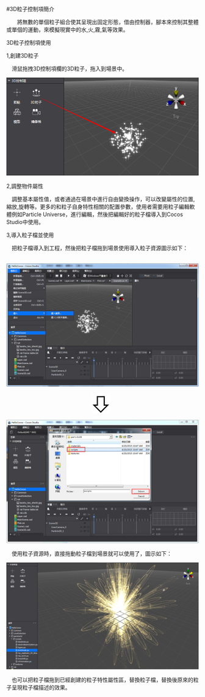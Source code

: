 #3D粒子控制項簡介

&emsp;&emsp;將無數的單個粒子組合使其呈現出固定形態，借由控制器，腳本來控制其整體或單個的運動，來模擬現實中的水,火,霧,氣等效果。

3D粒子控制項使用

1,創建3D粒子

&emsp;滑鼠拖拽3D控制項欄的3D粒子，拖入到場景中。

![image](res_tw/image0001.png)
 
2,調整物件屬性

&emsp;調整基本屬性值，或者通過在場景中進行自由變換操作，可以改變屬性的位置,縮放,旋轉等。更多的和粒子自身特性相關的配置參數，使用者需要用粒子編輯軟體例如Particle Universe，進行編輯，然後把編輯好的粒子檔導入到Cocos Studio中使用。

3,導入粒子檔並使用

&emsp;把粒子檔導入到工程，然後把粒子檔拖到場景使用導入粒子資源圖示如下：
 
&emsp;&emsp;![image](res_tw/image0002.png)

&emsp;&emsp;&emsp;&emsp;&emsp;&emsp;&emsp;&emsp;&emsp;&emsp;&emsp;&emsp;&emsp;&emsp;&emsp;&emsp;![image](res_tw/image0003.png)

![image](res_tw/image0004.png)
 
&emsp;使用粒子資源時，直接拖動粒子檔到場景就可以使用了，圖示如下：

![image](res_tw/image0005.png)

&emsp;也可以把粒子檔拖到已經創建的粒子特性屬性區，替換粒子檔，替換後原來的粒子呈現粒子檔描述的效果。
